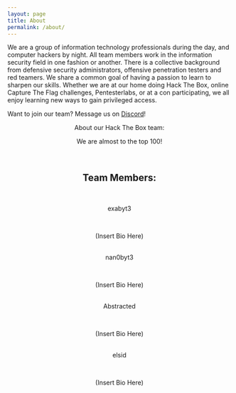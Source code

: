 ```yaml
---
layout: page
title: About
permalink: /about/
---
```


We are a group of information technology professionals during the day, and computer hackers by night. All team members work in the information security field in one fashion or another. There is a collective background from defensive security administrators, offensive penetration testers and red teamers. We share a common goal of having a passion to learn to sharpen our skills. Whether we are at our home doing Hack The Box, online Capture The Flag challenges, Pentesterlabs, or at a con participating, we all enjoy learning new ways to gain privileged access.

Want to join our team? Message us on <a href="https://discordapp.com/users/165851543860543488" target="_blank">Discord</a>!

<center>About our Hack The Box team:<br/>

We are almost to the top 100!
<script src="https://www.hackthebox.eu/badge/team/1845"></script><br/>

<h2>Team Members:</h2><br/>

exabyt3<br/>
<script src="https://www.hackthebox.eu/badge/24990"></script><br/>
(Insert Bio Here)<br/><br/>

nan0byt3<br/>
<script src="https://www.hackthebox.eu/badge/25075"></script><br/>
(Insert Bio Here)<br/><br/>

Abstracted<br/>
<script src="https://www.hackthebox.eu/badge/114437"></script><br/>
(Insert Bio Here)<br/><br/>

elsid<br/>
<script src="https://www.hackthebox.eu/badge/27474"></script><br/>
(Insert Bio Here)
</center>

